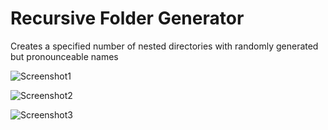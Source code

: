 # Recursive Folder Generator
Creates a specified number of nested directories with randomly generated but pronounceable names


![Screenshot1](https://user-images.githubusercontent.com/19581694/55039210-2ea74800-5088-11e9-8754-5cb1d82f7e53.PNG)

![Screenshot2](https://user-images.githubusercontent.com/19581694/55039211-2ea74800-5088-11e9-8162-afabf1c45bc1.PNG)

![Screenshot3](https://user-images.githubusercontent.com/19581694/55039830-ad04e980-508a-11e9-865c-ef835b096678.PNG)
